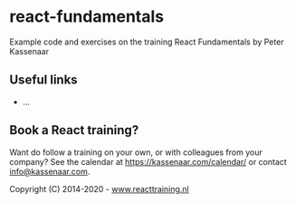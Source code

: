 # react-fundamentals
Example code and exercises on the training React Fundamentals by Peter Kassenaar

## Useful links
- ...

## Book a React training?

Want do follow a training on your own, or with colleagues from your company? See the calendar at
https://kassenaar.com/calendar/ or contact info@kassenaar.com.

Copyright (C) 2014-2020 - www.reacttraining.nl

